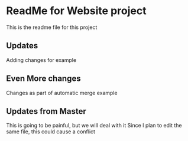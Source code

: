 # ReadMe for Website project

This is the readme file for this project

## Updates

Adding changes for example

## Even More changes

Changes as part of automatic merge example

## Updates from Master

This is going to be painful, but we will deal with it
Since I plan to edit the same file, this could cause a conflict

